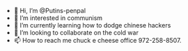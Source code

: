 - 👋 Hi, I’m @Putins-penpal
- 👀 I’m interested in communism
- 🌱 I’m currently learning how to dodge chinese hackers
- 💞️ I’m looking to collaborate on the cold war
- 📫 How to reach me chuck e cheese office 972-258-8507. 

<!---
Putins-penpal/Putins-penpal is a ✨ special ✨ repository because its `README.md` (this file) appears on your GitHub profile.
You can click the Preview link to take a look at your changes.
--->

